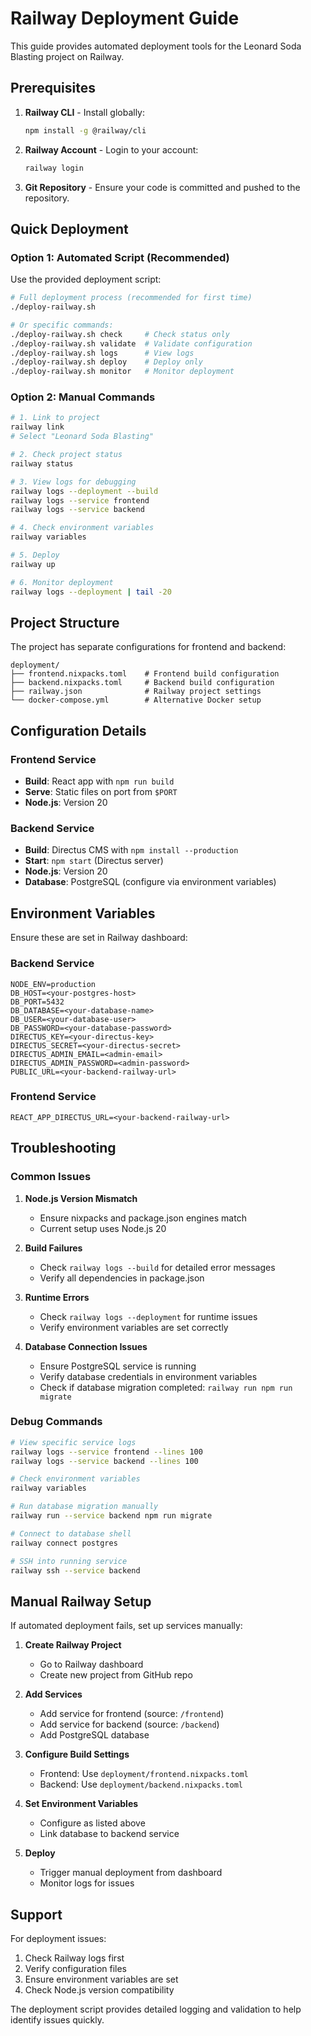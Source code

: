 # Railway Deployment Guide

This guide provides automated deployment tools for the Leonard Soda Blasting project on Railway.

## Prerequisites

1. **Railway CLI** - Install globally:
   ```bash
   npm install -g @railway/cli
   ```

2. **Railway Account** - Login to your account:
   ```bash
   railway login
   ```

3. **Git Repository** - Ensure your code is committed and pushed to the repository.

## Quick Deployment

### Option 1: Automated Script (Recommended)

Use the provided deployment script:

```bash
# Full deployment process (recommended for first time)
./deploy-railway.sh

# Or specific commands:
./deploy-railway.sh check     # Check status only
./deploy-railway.sh validate  # Validate configuration
./deploy-railway.sh logs      # View logs
./deploy-railway.sh deploy    # Deploy only
./deploy-railway.sh monitor   # Monitor deployment
```

### Option 2: Manual Commands

```bash
# 1. Link to project
railway link
# Select "Leonard Soda Blasting"

# 2. Check project status
railway status

# 3. View logs for debugging
railway logs --deployment --build
railway logs --service frontend
railway logs --service backend

# 4. Check environment variables
railway variables

# 5. Deploy
railway up

# 6. Monitor deployment
railway logs --deployment | tail -20
```

## Project Structure

The project has separate configurations for frontend and backend:

```
deployment/
├── frontend.nixpacks.toml    # Frontend build configuration
├── backend.nixpacks.toml     # Backend build configuration
├── railway.json              # Railway project settings
└── docker-compose.yml        # Alternative Docker setup
```

## Configuration Details

### Frontend Service
- **Build**: React app with `npm run build`
- **Serve**: Static files on port from `$PORT`
- **Node.js**: Version 20

### Backend Service  
- **Build**: Directus CMS with `npm install --production`
- **Start**: `npm start` (Directus server)
- **Node.js**: Version 20
- **Database**: PostgreSQL (configure via environment variables)

## Environment Variables

Ensure these are set in Railway dashboard:

### Backend Service
```
NODE_ENV=production
DB_HOST=<your-postgres-host>
DB_PORT=5432
DB_DATABASE=<your-database-name>
DB_USER=<your-database-user>
DB_PASSWORD=<your-database-password>
DIRECTUS_KEY=<your-directus-key>
DIRECTUS_SECRET=<your-directus-secret>
DIRECTUS_ADMIN_EMAIL=<admin-email>
DIRECTUS_ADMIN_PASSWORD=<admin-password>
PUBLIC_URL=<your-backend-railway-url>
```

### Frontend Service
```
REACT_APP_DIRECTUS_URL=<your-backend-railway-url>
```

## Troubleshooting

### Common Issues

1. **Node.js Version Mismatch**
   - Ensure nixpacks and package.json engines match
   - Current setup uses Node.js 20

2. **Build Failures**
   - Check `railway logs --build` for detailed error messages
   - Verify all dependencies in package.json

3. **Runtime Errors**
   - Check `railway logs --deployment` for runtime issues
   - Verify environment variables are set correctly

4. **Database Connection Issues**
   - Ensure PostgreSQL service is running
   - Verify database credentials in environment variables
   - Check if database migration completed: `railway run npm run migrate`

### Debug Commands

```bash
# View specific service logs
railway logs --service frontend --lines 100
railway logs --service backend --lines 100

# Check environment variables
railway variables

# Run database migration manually
railway run --service backend npm run migrate

# Connect to database shell
railway connect postgres

# SSH into running service
railway ssh --service backend
```

## Manual Railway Setup

If automated deployment fails, set up services manually:

1. **Create Railway Project**
   - Go to Railway dashboard
   - Create new project from GitHub repo

2. **Add Services**
   - Add service for frontend (source: `/frontend`)
   - Add service for backend (source: `/backend`)
   - Add PostgreSQL database

3. **Configure Build Settings**
   - Frontend: Use `deployment/frontend.nixpacks.toml`
   - Backend: Use `deployment/backend.nixpacks.toml`

4. **Set Environment Variables**
   - Configure as listed above
   - Link database to backend service

5. **Deploy**
   - Trigger manual deployment from dashboard
   - Monitor logs for issues

## Support

For deployment issues:
1. Check Railway logs first
2. Verify configuration files
3. Ensure environment variables are set
4. Check Node.js version compatibility

The deployment script provides detailed logging and validation to help identify issues quickly.